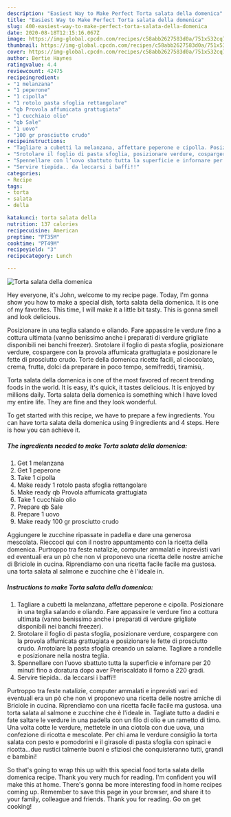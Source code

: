 ```yaml
---
description: "Easiest Way to Make Perfect Torta salata della domenica"
title: "Easiest Way to Make Perfect Torta salata della domenica"
slug: 400-easiest-way-to-make-perfect-torta-salata-della-domenica
date: 2020-08-18T12:15:16.067Z
image: https://img-global.cpcdn.com/recipes/c58abb2627583d0a/751x532cq70/torta-salata-della-domenica-recipe-main-photo.jpg
thumbnail: https://img-global.cpcdn.com/recipes/c58abb2627583d0a/751x532cq70/torta-salata-della-domenica-recipe-main-photo.jpg
cover: https://img-global.cpcdn.com/recipes/c58abb2627583d0a/751x532cq70/torta-salata-della-domenica-recipe-main-photo.jpg
author: Bertie Haynes
ratingvalue: 4.4
reviewcount: 42475
recipeingredient:
- "1 melanzana"
- "1 peperone"
- "1 cipolla"
- "1 rotolo pasta sfoglia rettangolare"
- "qb Provola affumicata grattugiata"
- "1 cucchiaio olio"
- "qb Sale"
- "1 uovo"
- "100 gr prosciutto crudo"
recipeinstructions:
- "Tagliare a cubetti la melanzana, affettare peperone e cipolla. Posizionare in una teglia salando e oliando. Fare appassire le verdure fino a cottura ultimata (vanno benissimo anche i preparati di verdure grigliate disponibili nei banchi freezer)."
- "Srotolare il foglio di pasta sfoglia, posizionare verdure, cospargere con la provola affumicata grattugiata e posizionare le fette di prosciutto crudo. Arrotolare la pasta sfoglia creando un salame. Tagliare a rondelle e posizionare nella nostra teglia."
- "Spennellare con l’uovo sbattuto tutta la superficie e infornare per 20 minuti fino a doratura dopo aver Preriscaldato il forno a 220 gradi."
- "Servire tiepida.. da leccarsi i baffi!!"
categories:
- Recipe
tags:
- torta
- salata
- della

katakunci: torta salata della 
nutrition: 137 calories
recipecuisine: American
preptime: "PT35M"
cooktime: "PT49M"
recipeyield: "3"
recipecategory: Lunch

---
```



![Torta salata della domenica](https://img-global.cpcdn.com/recipes/c58abb2627583d0a/751x532cq70/torta-salata-della-domenica-recipe-main-photo.jpg)

Hey everyone, it's John, welcome to my recipe page. Today, I'm gonna show you how to make a special dish, torta salata della domenica. It is one of my favorites. This time, I will make it a little bit tasty. This is gonna smell and look delicious.

Posizionare in una teglia salando e oliando. Fare appassire le verdure fino a cottura ultimata (vanno benissimo anche i preparati di verdure grigliate disponibili nei banchi freezer). Srotolare il foglio di pasta sfoglia, posizionare verdure, cospargere con la provola affumicata grattugiata e posizionare le fette di prosciutto crudo. Torte della domenica ricette facili, al cioccolato, crema, frutta, dolci da preparare in poco tempo, semifreddi, tiramisù,.

Torta salata della domenica is one of the most favored of recent trending foods in the world. It is easy, it's quick, it tastes delicious. It is enjoyed by millions daily. Torta salata della domenica is something which I have loved my entire life. They are fine and they look wonderful.


To get started with this recipe, we have to prepare a few ingredients. You can have torta salata della domenica using 9 ingredients and 4 steps. Here is how you can achieve it.

<!--inarticleads1-->

##### The ingredients needed to make Torta salata della domenica:

1. Get 1 melanzana
1. Get 1 peperone
1. Take 1 cipolla
1. Make ready 1 rotolo pasta sfoglia rettangolare
1. Make ready qb Provola affumicata grattugiata
1. Take 1 cucchiaio olio
1. Prepare qb Sale
1. Prepare 1 uovo
1. Make ready 100 gr prosciutto crudo


Aggiungere le zucchine ripassate in padella e dare una generosa mescolata. Rieccoci qui con il nostro appuntamento con la ricetta della domenica. Purtroppo tra feste natalizie, computer ammalati e inprevisti vari ed eventuali era un pò che non vi proponevo una ricetta delle nostre amiche di Briciole in cucina. Riprendiamo con una ricetta facile facile ma gustosa. una torta salata al salmone e zucchine che è l&#39;ideale in. 

<!--inarticleads2-->

##### Instructions to make Torta salata della domenica:

1. Tagliare a cubetti la melanzana, affettare peperone e cipolla. Posizionare in una teglia salando e oliando. Fare appassire le verdure fino a cottura ultimata (vanno benissimo anche i preparati di verdure grigliate disponibili nei banchi freezer).
1. Srotolare il foglio di pasta sfoglia, posizionare verdure, cospargere con la provola affumicata grattugiata e posizionare le fette di prosciutto crudo. Arrotolare la pasta sfoglia creando un salame. Tagliare a rondelle e posizionare nella nostra teglia.
1. Spennellare con l’uovo sbattuto tutta la superficie e infornare per 20 minuti fino a doratura dopo aver Preriscaldato il forno a 220 gradi.
1. Servire tiepida.. da leccarsi i baffi!!


Purtroppo tra feste natalizie, computer ammalati e inprevisti vari ed eventuali era un pò che non vi proponevo una ricetta delle nostre amiche di Briciole in cucina. Riprendiamo con una ricetta facile facile ma gustosa. una torta salata al salmone e zucchine che è l&#39;ideale in. Tagliate tutto a dadini e fate saltare le verdure in una padella con un filo di olio e un rametto di timo. Una volta cotte le verdure, mettetele in una ciotola con due uova, una confezione di ricotta e mescolate. Per chi ama le verdure consiglio la torta salata con pesto e pomodorini e il girasole di pasta sfoglia con spinaci e ricotta…due rustici talmente buoni e sfiziosi che conquisteranno tutti, grandi e bambini! 

So that's going to wrap this up with this special food torta salata della domenica recipe. Thank you very much for reading. I'm confident you will make this at home. There's gonna be more interesting food in home recipes coming up. Remember to save this page in your browser, and share it to your family, colleague and friends. Thank you for reading. Go on get cooking!
